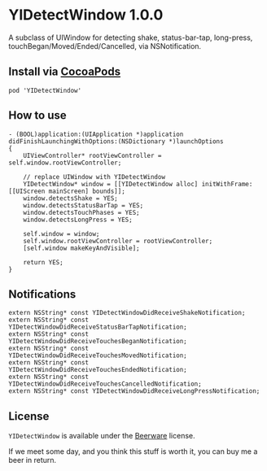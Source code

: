 YIDetectWindow 1.0.0
====================

A subclass of UIWindow for detecting shake, status-bar-tap, long-press, touchBegan/Moved/Ended/Cancelled, via NSNotification.

Install via [CocoaPods](http://cocoapods.org/)
----------

```
pod 'YIDetectWindow'
```

How to use
----------

```
- (BOOL)application:(UIApplication *)application didFinishLaunchingWithOptions:(NSDictionary *)launchOptions
{
    UIViewController* rootViewController = self.window.rootViewController;
    
    // replace UIWindow with YIDetectWindow
    YIDetectWindow* window = [[YIDetectWindow alloc] initWithFrame:[[UIScreen mainScreen] bounds]];
    window.detectsShake = YES;
    window.detectsStatusBarTap = YES;
    window.detectsTouchPhases = YES;
    window.detectsLongPress = YES;
    
    self.window = window;
    self.window.rootViewController = rootViewController;
    [self.window makeKeyAndVisible];
    
    return YES;
}
```

Notifications
-------------

```
extern NSString* const YIDetectWindowDidReceiveShakeNotification;
extern NSString* const YIDetectWindowDidReceiveStatusBarTapNotification;
extern NSString* const YIDetectWindowDidReceiveTouchesBeganNotification;
extern NSString* const YIDetectWindowDidReceiveTouchesMovedNotification;
extern NSString* const YIDetectWindowDidReceiveTouchesEndedNotification;
extern NSString* const YIDetectWindowDidReceiveTouchesCancelledNotification;
extern NSString* const YIDetectWindowDidReceiveLongPressNotification;
```

License
-------
`YIDetectWindow` is available under the [Beerware](http://en.wikipedia.org/wiki/Beerware) license.

If we meet some day, and you think this stuff is worth it, you can buy me a beer in return.